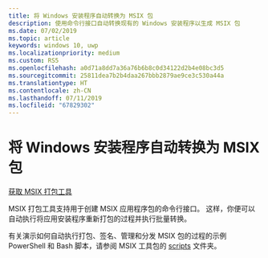 ```yaml
---
title: 将 Windows 安装程序自动转换为 MSIX 包
description: 使用命令行接口自动转换现有的 Windows 安装程序以生成 MSIX 包
ms.date: 07/02/2019
ms.topic: article
keywords: windows 10, uwp
ms.localizationpriority: medium
ms.custom: RS5
ms.openlocfilehash: a0d71a8dd7a36a76b6b8c0d34122d2b4e08bc3d5
ms.sourcegitcommit: 25811dea7b2b4daa267bbb2879ae9ce3c530a44a
ms.translationtype: HT
ms.contentlocale: zh-CN
ms.lasthandoff: 07/11/2019
ms.locfileid: "67829302"
---
```

# <a name="automate-conversion-of-windows-installers-to-msix-packages"></a>将 Windows 安装程序自动转换为 MSIX 包

<div class="nextstepaction"><p><a class="x-hidden-focus" href="https://www.microsoft.com/en-us/p/msix-packaging-tool/9n5lw3jbcxkf" data-linktype="external">获取 MSIX 打包工具</a></p></div>

MSIX 打包工具支持用于创建 MSIX 应用程序包的命令行接口。 这样，你便可以自动执行将应用安装程序重新打包的过程并执行批量转换。

有关演示如何自动执行打包、签名、管理和分发 MSIX 包的过程的示例 PowerShell 和 Bash 脚本，请参阅 MSIX 工具包的 [scripts](https://github.com/microsoft/MSIX-Toolkit/tree/master/Scripts) 文件夹。
